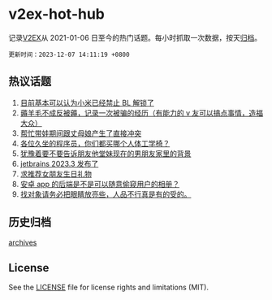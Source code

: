 # v2ex-hot-hub

 记录[V2EX](https://www.v2ex.com/)从 2021-01-06 日至今的热门话题。每小时抓取一次数据，按天[归档](archives)。

`更新时间：2023-12-07 14:11:19 +0800`

## 热议话题

1. [目前基本可以认为小米已经禁止 BL 解锁了](https://www.v2ex.com/t/998253)
1. [薅羊毛不成反被薅，记录一次被骗的经历（有能力的 v 友可以搞点事情，造福大众）](https://www.v2ex.com/t/998220)
1. [帮忙带娃期间跟丈母娘产生了直接冲突](https://www.v2ex.com/t/998217)
1. [各位久坐的程序员，你们都买哪个人体工学椅？](https://www.v2ex.com/t/998251)
1. [犹豫着要不要告诉朋友他堂妹现在的男朋友家里的背景](https://www.v2ex.com/t/998257)
1. [jetbrains 2023.3 发布了](https://www.v2ex.com/t/998240)
1. [求推荐女朋友生日礼物](https://www.v2ex.com/t/998065)
1. [安卓 app 的后端是不是可以随意偷窥用户的相册？](https://www.v2ex.com/t/998069)
1. [找对象请务必把眼睛放亮些，人品不行真是有的受的。](https://www.v2ex.com/t/998333)

## 历史归档

[archives](archives)

## License

See the [LICENSE](LICENSE) file for license rights and limitations (MIT).
